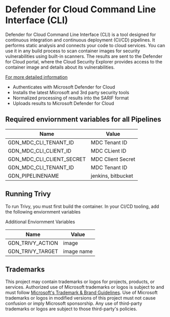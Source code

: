 # Defender for Cloud Command Line Interface (CLI)

Defender for Cloud Command Line Interface (CLI) is a tool designed for continuous integration and continuous deployment (CI/CD) pipelines. It performs static analysis and connects your code to cloud services. You can use it in any build process to scan container images for security vulnerabilities using built-in scanners. The results are sent to the Defender for Cloud portal, where the Cloud Security Explorer provides access to the container image and details about its vulnerabilities.

[For more detailed information](https://learn.microsoft.com/en-us/azure/defender-for-cloud/cli-cicd-integration)

* Authenticates with Microsoft Defender for Cloud
* Installs the latest Microsoft and 3rd party security tools
* Normalized processing of results into the SARIF format
* Uploads results to Microsoft Defender for Cloud

## Required enviornment variables for all Pipelines

| Name | Value |
| --- | --- | 
| GDN_MDC_CLI_TENANT_ID | MDC Tenant ID |
| GDN_MDC_CLI_CLIENT_ID | MDC CLient ID |
| GDN_MDC_CLI_CLIENT_SECRET | MDC Client Secret |
| GDN_MDC_CLI_TENANT_ID | MDC Tenant ID |
| GDN_PIPELINENAME | jenkins, bitbucket |

## Running Trivy

To run Trivy, you must first build the container. In your CI/CD tooling, add the following enviornment variables

Additional Enviornment Variables

| Name | Value |
| --- | --- |
| GDN_TRIVY_ACTION | image |
| GDN_TRIVY_TARGET | image name |

## Trademarks

This project may contain trademarks or logos for projects, products, or services. Authorized use of Microsoft 
trademarks or logos is subject to and must follow 
[Microsoft's Trademark & Brand Guidelines](https://www.microsoft.com/en-us/legal/intellectualproperty/trademarks/usage/general).
Use of Microsoft trademarks or logos in modified versions of this project must not cause confusion or imply Microsoft sponsorship.
Any use of third-party trademarks or logos are subject to those third-party's policies.

